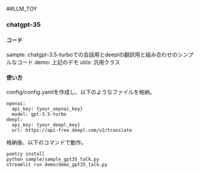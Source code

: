 ##LLM_TOY
### chatgpt-35
#### コード
sample: chatgpt-3.5-turboでの会話用とdeeplの翻訳用と組み合わせのシンプルなコード
demo: 上記のデモ
utils: 汎用クラス

#### 使い方
config/config.yamlを作成し、以下のようなファイルを格納。

```
openai:
  api_key: {your_oepnai_key}
  model: gpt-3.5-turbo
deepl:
  api_key: {your_deepl_key}
  url: https://api-free.deepl.com/v2/translate
```

格納後、以下のコマンドで動作。

```
poetry install
python sample/sample_gpt35_talk.py
streamlit run demo/demo_gpt35_talk.py
```